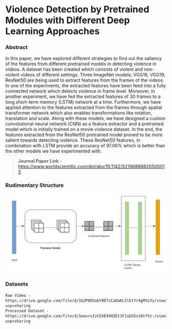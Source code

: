 # Violence Detection by Pretrained Modules with Different Deep Learning Approaches

### Abstract

In this paper, we have explored different strategies to find out the saliency of the features from different pretrained models in detecting violence in videos. A dataset has been created which consists of violent and non-violent videos of different settings. Three ImageNet models; VGG16, VGG19, ResNet50 are being used to extract features from the frames of the videos. In one of the experiments, the extracted features have been feed into a fully connected network which detects violence in frame level. Moreover, in another experiment, we have fed the extracted features of 30 frames to a long short-term memory (LSTM) network at a time. Furthermore, we have applied attention to the features extracted from the frames through spatial transformer network which also enables transformations like rotation, translation and scale. Along with these models, we have designed a custom convolutional neural network (CNN) as a feature extractor and a pretrained model which is initially trained on a movie violence dataset. In the end, the features extracted from the ResNet50 pretrained model proved to be more salient towards detecting violence. These ResNet50 features, in combination with LSTM provide an accuracy of 97.06% which is better than the other models we have experimented with.

> <b>Journal Paper Link</b> - https://www.worldscientific.com/doi/abs/10.1142/S2196888820500013

### Rudimentary Structure
![structure.png](structure.png)



### Datasets
```
Raw Video - https://drive.google.com/file/d/1b3P8D5obY8ETsCaOaKL5lktYr4gMtLVz/view?usp=sharing
Processed Dataset - https://drive.google.com/file/d/1mavruIzCGVE949ZEt1F1sEG5s16tfVz-/view?usp=sharing
```
